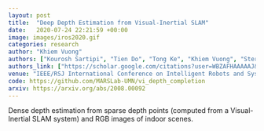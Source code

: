```yaml
---
layout: post
title:  "Deep Depth Estimation from Visual-Inertial SLAM"
date:   2020-07-24 22:21:59 +00:00
image: images/iros2020.gif
categories: research
author: "Khiem Vuong"
authors: ["Kourosh Sartipi", "Tien Do", "Tong Ke", "Khiem Vuong", "Stergios I. Roumeliotis"]
authors_link: ["https://scholar.google.com/citations?user=WBZAFHAAAAAJ&hl=en", "", "https://scholar.google.com/citations?user=snbAqkwAAAAJ&hl=en" , "", "https://www-users.cs.umn.edu/~stergios/index.html"]
venue: "IEEE/RSJ International Conference on Intelligent Robots and System (IROS)"
code: https://github.com/MARSLab-UMN/vi_depth_completion
arxiv: https://arxiv.org/abs/2008.00092
---
```

Dense depth estimation from sparse depth points (computed from a Visual-Inertial SLAM system) and RGB images of indoor scenes.